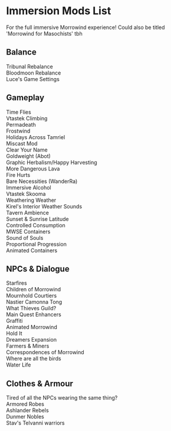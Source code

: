 # Immersion Mods List
For the full immersive Morrowind experience! Could also be titled 'Morrowind for Masochists' tbh

## Balance
Tribunal Rebalance  
Bloodmoon Rebalance  
Luce's Game Settings  

## Gameplay
Time Flies  
Vtastek Climbing  
Permadeath  
Frostwind  
Holidays Across Tamriel  
Miscast Mod  
Clear Your Name  
Goldweight (Abot)  
Graphic Herbalism/Happy Harvesting  
More Dangerous Lava  
Fire Hurts  
Bare Necessities (WanderRa)  
Immersive Alcohol  
Vtastek Skooma  
Weathering Weather  
Kirel's Interior Weather Sounds  
Tavern Ambience  
Sunset & Sunrise Latitude  
Controlled Consumption  
MWSE Containers  
Sound of Souls  
Proportional Progression  
Animated Containers  

## NPCs & Dialogue
Starfires  
Children of Morrowind  
Mournhold Courtiers  
Nastier Camonna Tong  
What Thieves Guild?  
Main Quest Enhancers  
Graffiti  
Animated Morrowind  
Hold It  
Dreamers Expansion  
Farmers & Miners  
Correspondences of Morrowind  
Where are all the birds  
Water Life  


## Clothes & Armour
Tired of all the NPCs wearing the same thing?  
Armored Robes  
Ashlander Rebels  
Dunmer Nobles  
Stav's Telvanni warriors  
